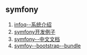 ## symfony
1. [infoq--系统介绍](http://www.infoq.com/cn/articles/symfony2#theCommentsSection)
2. [symfony开发例子](http://tutorial.symblog.co.uk/)
3. [symfony--中文文档](http://symfony.cn/docs/)
4. [symfoy--bootstrap--bundle](http://bootstrap.braincrafted.com/)
